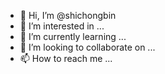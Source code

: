 - 👋 Hi, I’m @shichongbin
- 👀 I’m interested in ...
- 🌱 I’m currently learning ...
- 💞️ I’m looking to collaborate on ...
- 📫 How to reach me ...

<!---
shichongbin/shichongbin is a ✨ special ✨ repository because its `README.md` (this file) appears on your GitHub profile.
You can click the Preview link to take a look at your changes.
--->
